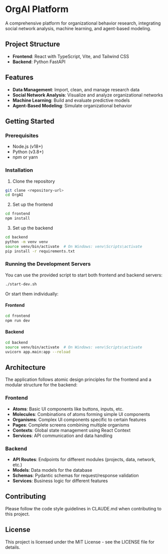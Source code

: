 # OrgAI Platform

A comprehensive platform for organizational behavior research, integrating social network analysis, machine learning, and agent-based modeling.

## Project Structure

- **Frontend**: React with TypeScript, Vite, and Tailwind CSS
- **Backend**: Python FastAPI

## Features

- **Data Management**: Import, clean, and manage research data
- **Social Network Analysis**: Visualize and analyze organizational networks
- **Machine Learning**: Build and evaluate predictive models
- **Agent-Based Modeling**: Simulate organizational behavior

## Getting Started

### Prerequisites

- Node.js (v18+)
- Python (v3.8+)
- npm or yarn

### Installation

1. Clone the repository

```bash
git clone <repository-url>
cd OrgAI
```

2. Set up the frontend

```bash
cd frontend
npm install
```

3. Set up the backend

```bash
cd backend
python -m venv venv
source venv/bin/activate  # On Windows: venv\Scripts\activate
pip install -r requirements.txt
```

### Running the Development Servers

You can use the provided script to start both frontend and backend servers:

```bash
./start-dev.sh
```

Or start them individually:

#### Frontend

```bash
cd frontend
npm run dev
```

#### Backend

```bash
cd backend
source venv/bin/activate  # On Windows: venv\Scripts\activate
uvicorn app.main:app --reload
```

## Architecture

The application follows atomic design principles for the frontend and a modular structure for the backend:

### Frontend

- **Atoms**: Basic UI components like buttons, inputs, etc.
- **Molecules**: Combinations of atoms forming simple UI components
- **Organisms**: Complex UI components specific to certain features
- **Pages**: Complete screens combining multiple organisms
- **Contexts**: Global state management using React Context
- **Services**: API communication and data handling

### Backend

- **API Routes**: Endpoints for different modules (projects, data, network, etc.)
- **Models**: Data models for the database
- **Schemas**: Pydantic schemas for request/response validation
- **Services**: Business logic for different features

## Contributing

Please follow the code style guidelines in CLAUDE.md when contributing to this project.

## License

This project is licensed under the MIT License - see the LICENSE file for details.